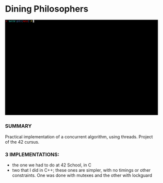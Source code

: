 # Dining Philosophers
![screenshot](sample.gif)

### SUMMARY
Practical implementation of a concurrent algorithm, using threads. Project of the 42 cursus.

### 3 IMPLEMENTATIONS:
- the one we had to do at 42 School, in C
- two that I did in C++; these ones are simpler, with no timings or other constraints. One was done with mutexes and the other with lockguard
